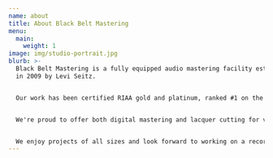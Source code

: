```yaml
---
name: about
title: About Black Belt Mastering
menu:
  main:
    weight: 1
image: img/studio-portrait.jpg
blurb: >-
  Black Belt Mastering is a fully equipped audio mastering facility established
  in 2009 by Levi Seitz. 


  Our work has been certified RIAA gold and platinum, ranked #1 on the Billboard charts and won Grammys. Notable digital mastering clients include SYML, Chet Baker, Clipping, Sunny Day Real Estate, Rocky Votolato, Soul Coughing and Pearl Jam. Our expertise in cutting physical vinyl masters has allowed us to work on new releases by Metallica, Peal Jam, Deep Sea Diver, Foo Fighters, Olivia Rodrigo, George Harrison, Beyoncé and the Academy Award winning JOKER soundtrack.


  We're proud to offer both digital mastering and lacquer cutting for vinyl. Cutting is performed on one of our restored Neumann lathes. We've cut thousands of LP's and have the experience to help you get the best sounding vinyl record possible.


  We enjoy projects of all sizes and look forward to working on a record with you!
---
```

